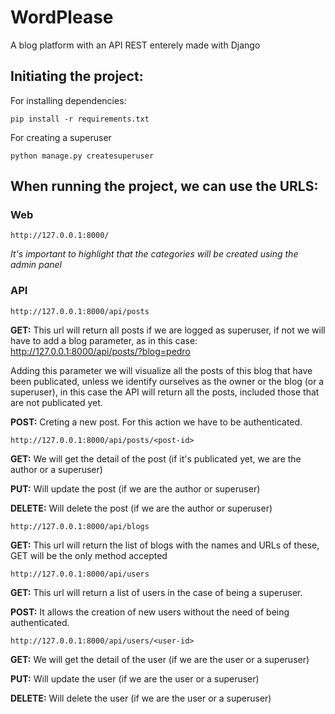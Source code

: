 # WordPlease
A blog platform with an API REST enterely made with Django

## Initiating the project:

For installing dependencies:
```shell
pip install -r requirements.txt
```

For creating a superuser
```shell
python manage.py createsuperuser
```

## When running the project, we can use the URLS:


### Web
```shell
http://127.0.0.1:8000/
```

*It's important to highlight that the categories will be created using the admin panel*


### API

```shell
http://127.0.0.1:8000/api/posts
```
**GET:** This url will return all posts if we are logged as superuser, if not we will have to add a blog parameter, as in this case: <http://127.0.0.1:8000/api/posts/?blog=pedro>

Adding this parameter we will visualize all the posts of this blog that have been publicated, unless we identify ourselves as the owner or the blog (or a superuser), in this case the API will return all the posts, included those that are not publicated yet.

**POST:** Creting a new post. For this action we have to be authenticated.

```shell
http://127.0.0.1:8000/api/posts/<post-id>
```
**GET:** We will get the detail of the post (if it's publicated yet, we are the author or a superuser)

**PUT:** Will update the post (if we are the author or superuser)

**DELETE:** Will delete the post (if we are the author or superuser)

```shell
http://127.0.0.1:8000/api/blogs
```
**GET:** This url will return the list of blogs with the names and URLs of these, GET will be the only method accepted


```shell
http://127.0.0.1:8000/api/users
```
**GET:** This url will return a list of users in the case of being a superuser.

**POST:** It allows the creation of new users without the need of being authenticated.

```shell
http://127.0.0.1:8000/api/users/<user-id>
```
**GET:** We will get the detail of the user (if we are the user or a superuser)

**PUT:** Will update the user (if we are the user or a superuser)

**DELETE:** Will delete the user (if we are the user or a superuser)
